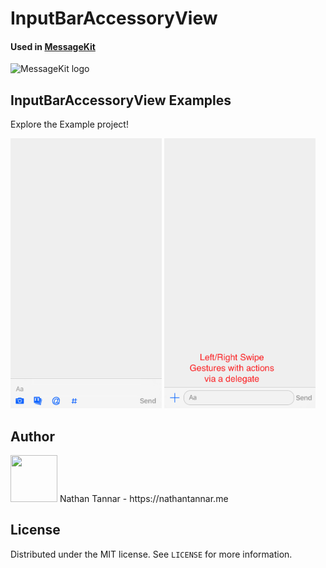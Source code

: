 # InputBarAccessoryView

#### Used in [MessageKit](https://github.com/MessageKit/MessageKit)
<img src="https://cdn.rawgit.com/MessageKit/MessageKit/master/Assets/mklogo.svg" title="MessageKit logo" height="60">

## InputBarAccessoryView Examples

Explore the Example project!

<img src="./Slack Keyboard.png" width="242" height="432">  <img src="./Simple Keyboard.png" width="242" height="432">

## Author

<img src="https://github.com/nathantannar4/NTComponents/raw/master/NTComponents/Assets/Nathan.png" width="75" height="75">
Nathan Tannar - https://nathantannar.me

## License

Distributed under the MIT license. See ``LICENSE`` for more information.
